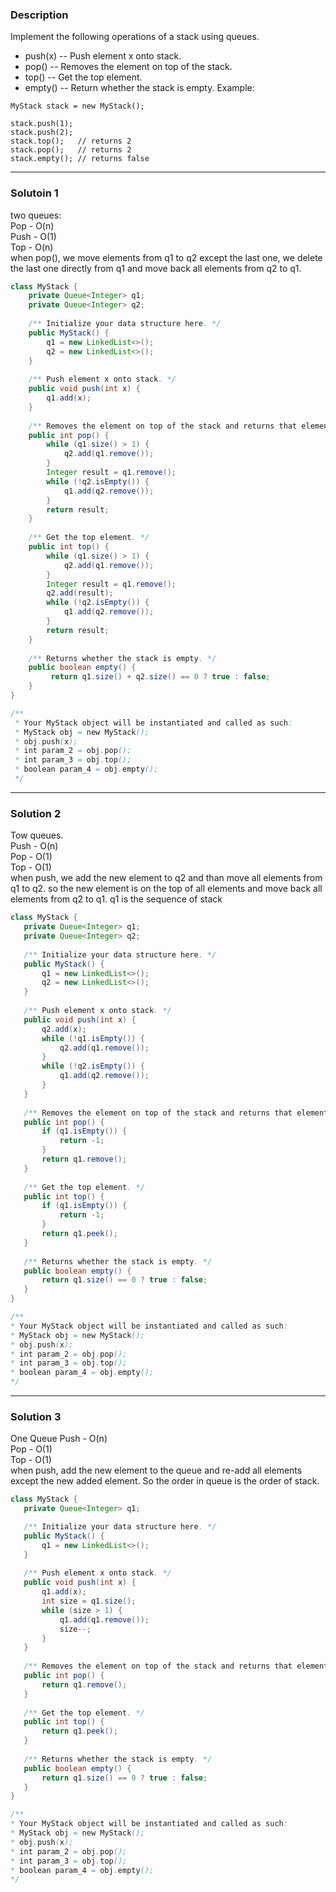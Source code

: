 ### **Description** ###
Implement the following operations of a stack using queues.

* push(x) -- Push element x onto stack.
* pop() -- Removes the element on top of the stack.
* top() -- Get the top element.
* empty() -- Return whether the stack is empty.
Example:
```
MyStack stack = new MyStack();

stack.push(1);
stack.push(2);  
stack.top();   // returns 2
stack.pop();   // returns 2
stack.empty(); // returns false
```

---
### **Solutoin 1** ###
two queues:  
Pop - O(n)  
Push - O(1)  
Top - O(n)  
when pop(), we move elements from q1 to q2 except the last one, we delete the last one directly from q1 and move back all elements from q2 to q1.

```java
class MyStack {
    private Queue<Integer> q1;
    private Queue<Integer> q2;
    
    /** Initialize your data structure here. */
    public MyStack() {
        q1 = new LinkedList<>();
        q2 = new LinkedList<>();
    }
    
    /** Push element x onto stack. */
    public void push(int x) {
        q1.add(x);
    }
    
    /** Removes the element on top of the stack and returns that element. */
    public int pop() {
        while (q1.size() > 1) {
            q2.add(q1.remove());
        }
        Integer result = q1.remove();
        while (!q2.isEmpty()) {
            q1.add(q2.remove());
        }
        return result;
    }
    
    /** Get the top element. */
    public int top() {
        while (q1.size() > 1) {
            q2.add(q1.remove());
        }
        Integer result = q1.remove();
        q2.add(result);
        while (!q2.isEmpty()) {
            q1.add(q2.remove());
        }
        return result;
    }
    
    /** Returns whether the stack is empty. */
    public boolean empty() {
         return q1.size() + q2.size() == 0 ? true : false;
    }
}

/**
 * Your MyStack object will be instantiated and called as such:
 * MyStack obj = new MyStack();
 * obj.push(x);
 * int param_2 = obj.pop();
 * int param_3 = obj.top();
 * boolean param_4 = obj.empty();
 */
 ```
 ---
 ### **Solution 2** ###
 Tow queues.  
 Push - O(n)  
 Pop - O(1)  
 Top - O(1)    
 when push, we add the new element to q2 and than move all elements from q1 to q2. so the new element is on the top of all elements and move back all elements from q2 to q1. q1 is the sequence of stack
 ```java
 class MyStack {
    private Queue<Integer> q1;
    private Queue<Integer> q2;
    
    /** Initialize your data structure here. */
    public MyStack() {
        q1 = new LinkedList<>();
        q2 = new LinkedList<>();
    }
    
    /** Push element x onto stack. */
    public void push(int x) {
        q2.add(x);
        while (!q1.isEmpty()) {
            q2.add(q1.remove());
        }
        while (!q2.isEmpty()) {
            q1.add(q2.remove());
        }
    }
    
    /** Removes the element on top of the stack and returns that element. */
    public int pop() {
        if (q1.isEmpty()) {
            return -1;
        }
        return q1.remove();
    }
    
    /** Get the top element. */
    public int top() {
        if (q1.isEmpty()) {
            return -1;
        }
        return q1.peek();
    }
    
    /** Returns whether the stack is empty. */
    public boolean empty() {
        return q1.size() == 0 ? true : false;
    }
}

/**
 * Your MyStack object will be instantiated and called as such:
 * MyStack obj = new MyStack();
 * obj.push(x);
 * int param_2 = obj.pop();
 * int param_3 = obj.top();
 * boolean param_4 = obj.empty();
 */
 ```
 ---

 ### **Solution 3** ###
 One Queue
 Push - O(n)  
 Pop - O(1)  
 Top - O(1)  
 when push, add the new element to the queue and re-add all elements except the new added element. So the order in queue is the order of stack.

 ```java
class MyStack {
    private Queue<Integer> q1;

    /** Initialize your data structure here. */
    public MyStack() {
        q1 = new LinkedList<>();
    }
    
    /** Push element x onto stack. */
    public void push(int x) {
        q1.add(x);
        int size = q1.size();
        while (size > 1) {
            q1.add(q1.remove());
            size--;
        }
    }
    
    /** Removes the element on top of the stack and returns that element. */
    public int pop() {
        return q1.remove();
    }
    
    /** Get the top element. */
    public int top() {
        return q1.peek();
    }
    
    /** Returns whether the stack is empty. */
    public boolean empty() {
        return q1.size() == 0 ? true : false;
    }
}

/**
 * Your MyStack object will be instantiated and called as such:
 * MyStack obj = new MyStack();
 * obj.push(x);
 * int param_2 = obj.pop();
 * int param_3 = obj.top();
 * boolean param_4 = obj.empty();
 */
 ```